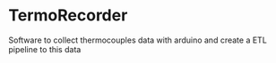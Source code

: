 # TermoRecorder
Software to collect thermocouples data with arduino and create a ETL pipeline to this data
